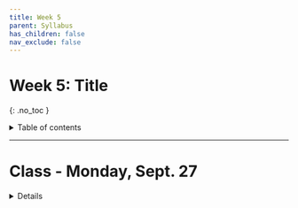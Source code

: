 ```yaml
---
title: Week 5
parent: Syllabus
has_children: false
nav_exclude: false
---
```


# Week 5: Title
{: .no_toc }

<details closed markdown="block">
  <summary>
    Table of contents
  </summary>
  {: .text-delta }
1. TOC
{:toc}
</details>

---

<!-- ########################################################################### -->

# Class - Monday, Sept. 27

<details closed markdown="block">
  <summary>Details</summary>

### Hypothesis Testing

  <details closed markdown="block">
    <summary>Details</summary>

  + [**Class notes**](Class1/W5.C1_Notes_Hypothesis_testing.html){:target="blank"}
  + **In-class exercise** - [zipped .Rmd](Class1/W5.C1_Exercise_High-fat_mouse_empirical_pval.Rmd.zip)
    <!-- + **Key** - [zipped .Rmd](Class1/W5.C1_Exercise_High-fat_mouse_empirical_pval_KEY.zip) -->

</details>

<!-- ########################################################################### -->

<!-- ########################################################################### -->

<!-- # Class - Thursday, Sept. 30

<details closed markdown="block">
  <summary>Details</summary>

</details> -->

<!-- ########################################################################### -->

<!-- ########################################################################### -->

<!-- # Recitation - Friday, Oct. 1

<details closed markdown="block">
  <summary>Details</summary>

</details> -->

<!-- ########################################################################### -->
